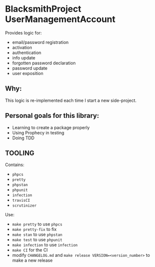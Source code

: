 # BlacksmithProject UserManagementAccount

Provides logic for: 
- email/password registration
- activation
- authentication
- info update
- forgotten password declaration
- password update
- user exposition 

## Why:

This logic is re-implemented each time I start a new side-project.

## Personal goals for this library:

- Learning to create a package properly
- Using Prophecy in testing
- Doing TDD

## TOOLING

Contains:

- `phpcs`
- `pretty`
- `phpstan`
- `phpunit`
- `infection`
- `travisCI`
- `scrutinizer`

Use:

- `make pretty` to use `phpcs`
- `make pretty-fix` to fix
- `make stan` to use `phpstan`
- `make test` to use `phpunit`
- `make infection` to use `infection`
- `make CI` for the CI
- modify `CHANGELOG.md` and `make release VERSION=<version_number>` to make a new release
